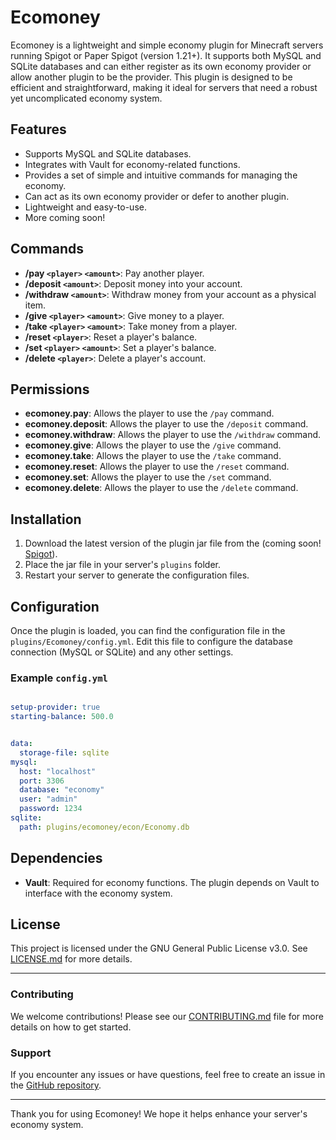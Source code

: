 # Ecomoney

Ecomoney is a lightweight and simple economy plugin for Minecraft servers running Spigot or Paper Spigot (version 1.21+). It supports both MySQL and SQLite databases and can either register as its own economy provider or allow another plugin to be the provider. This plugin is designed to be efficient and straightforward, making it ideal for servers that need a robust yet uncomplicated economy system.

## Features

- Supports MySQL and SQLite databases.
- Integrates with Vault for economy-related functions.
- Provides a set of simple and intuitive commands for managing the economy.
- Can act as its own economy provider or defer to another plugin.
- Lightweight and easy-to-use.
- More coming soon!

## Commands

- **/pay `<player>` `<amount>`**: Pay another player.
- **/deposit `<amount>`**: Deposit money into your account.
- **/withdraw `<amount>`**: Withdraw money from your account as a physical item.
- **/give `<player>` `<amount>`**: Give money to a player.
- **/take `<player>` `<amount>`**: Take money from a player.
- **/reset `<player>`**: Reset a player's balance.
- **/set `<player>` `<amount>`**: Set a player's balance.
- **/delete `<player>`**: Delete a player's account.

## Permissions

- **ecomoney.pay**: Allows the player to use the `/pay` command.
- **ecomoney.deposit**: Allows the player to use the `/deposit` command.
- **ecomoney.withdraw**: Allows the player to use the `/withdraw` command.
- **ecomoney.give**: Allows the player to use the `/give` command.
- **ecomoney.take**: Allows the player to use the `/take` command.
- **ecomoney.reset**: Allows the player to use the `/reset` command.
- **ecomoney.set**: Allows the player to use the `/set` command.
- **ecomoney.delete**: Allows the player to use the `/delete` command.

## Installation

1. Download the latest version of the plugin jar file from the (coming soon! [Spigot]()).
2. Place the jar file in your server's `plugins` folder.
3. Restart your server to generate the configuration files.

## Configuration

Once the plugin is loaded, you can find the configuration file in the `plugins/Ecomoney/config.yml`. Edit this file to configure the database connection (MySQL or SQLite) and any other settings.

### Example `config.yml`

```yaml

setup-provider: true
starting-balance: 500.0


data:
  storage-file: sqlite
mysql:
  host: "localhost"
  port: 3306
  database: "economy"
  user: "admin"
  password: 1234
sqlite:
  path: plugins/ecomoney/econ/Economy.db
```

## Dependencies

- **Vault**: Required for economy functions. The plugin depends on Vault to interface with the economy system.

## License

This project is licensed under the GNU General Public License v3.0. See [LICENSE.md](./LICENSE.md) for more details.

---

### Contributing

We welcome contributions! Please see our [CONTRIBUTING.md](./CONTRIBUTING.md) file for more details on how to get started.

### Support

If you encounter any issues or have questions, feel free to create an issue in the [GitHub repository](https://github.com/spacemex/EcoMoney/issues).

---

Thank you for using Ecomoney! We hope it helps enhance your server's economy system.